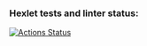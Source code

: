 ### Hexlet tests and linter status:
[![Actions Status](https://github.com/RomanKalsin/python-project-lvl3/workflows/hexlet-check/badge.svg)](https://github.com/RomanKalsin/python-project-lvl3/actions)